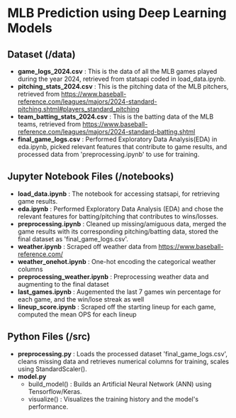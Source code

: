 # MLB Prediction using Deep Learning Models
## Dataset (/data)
* **game_logs_2024.csv** : This is the data of all the MLB games played during the year 2024, retrieved from statsapi coded in load_data.ipynb.
* **pitching_stats_2024.csv** : This is the pitching data of the MLB pitchers, retrieved from https://www.baseball-reference.com/leagues/majors/2024-standard-pitching.shtml#players_standard_pitching
* **team_batting_stats_2024.csv** : This is the batting data of the MLB teams, retrieved from https://www.baseball-reference.com/leagues/majors/2024-standard-batting.shtml
* **final_game_logs.csv** : Performed Exploratory Data Analysis(EDA) in eda.ipynb, picked relevant features that contribute to game results, and processed data from 'preprocessing.ipynb' to use for training.
  
## Jupyter Notebook Files (/notebooks)
* **load_data.ipynb** : The notebook for accessing statsapi, for retrieving game results.
* **eda.ipynb** : Performed Exploratory Data Analysis (EDA) and chose the relevant features for batting/pitching that contributes to wins/losses.
* **preprocessing.ipynb** : Cleaned up missing/amiguous data, merged the game results with its corresponding pitching/batting data, stored the final dataset as 'final_game_logs.csv'.
* **weather.ipynb** : Scraped off weather data from https://www.baseball-reference.com/
* **weather_onehot.ipynb** : One-hot encoding the categorical weather columns
* **preprocessing_weather.ipynb** : Preprocessing weather data and augmenting to the final dataset
* **last_games.ipynb** : Augemented the last 7 games win percentage for each game, and the win/lose streak as well
* **lineup_score.ipynb** : Scraped off the starting lineup for each game, computed the mean OPS for each lineup


## Python Files (/src)
* **preprocessing.py** : Loads the processed dataset 'final_game_logs.csv', cleans missing data and retrieves numerical columns for training, scales using StandardScaler().
* **model.py**
   * build_model() : Builds an Artificial Neural Network (ANN) using Tensorflow/Keras.
   * visualize() : Visualizes the training history and the model's performance.
